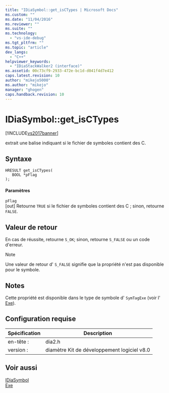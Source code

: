 ```yaml
---
title: "IDiaSymbol::get_isCTypes | Microsoft Docs"
ms.custom: ""
ms.date: "11/04/2016"
ms.reviewer: ""
ms.suite: ""
ms.technology: 
  - "vs-ide-debug"
ms.tgt_pltfrm: ""
ms.topic: "article"
dev_langs: 
  - "C++"
helpviewer_keywords: 
  - "IDiaStackWalker2 (interface)"
ms.assetid: 00c73cf9-2933-472e-bc1d-d041f4d7e412
caps.latest.revision: 10
author: "mikejo5000"
ms.author: "mikejo"
manager: "ghogen"
caps.handback.revision: 10
---
```

# IDiaSymbol::get_isCTypes
[!INCLUDE[vs2017banner](../../code-quality/includes/vs2017banner.md)]

extrait une balise indiquant si le fichier de symboles contient des C.  
  
## Syntaxe  
  
```cpp#  
HRESULT get_isCTypes(  
   BOOL *pFlag  
);  
```  
  
#### Paramètres  
 `pFlag`  
 \[out\]  Retourne `TRUE` si le fichier de symboles contient des C ; sinon, retourne `FALSE`.  
  
## Valeur de retour  
 En cas de réussite, retourne `S_OK`; sinon, retourne `S_FALSE` ou un code d'erreur.  
  
> [!NOTE]
>  Une valeur de retour d' `S_FALSE` signifie que la propriété n'est pas disponible pour le symbole.  
  
## Notes  
 Cette propriété est disponible dans le type de symbole d' `SymTagExe` \(voir l' [Exe](../../debugger/debug-interface-access/exe.md)\).  
  
## Configuration requise  
  
|Spécification|Description|  
|-------------------|-----------------|  
|en\-tête :|dia2.h|  
|version :|diamètre Kit de développement logiciel v8.0|  
  
## Voir aussi  
 [IDiaSymbol](../../debugger/debug-interface-access/idiasymbol.md)   
 [Exe](../../debugger/debug-interface-access/exe.md)